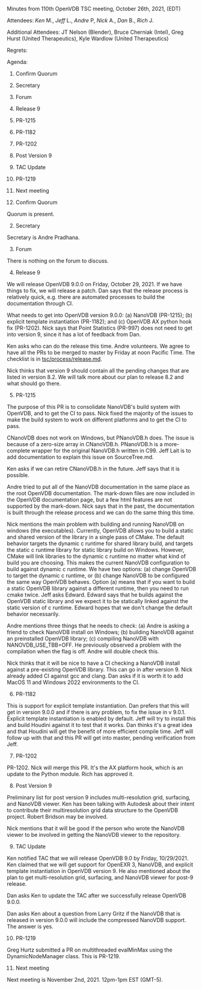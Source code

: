 Minutes from 110th OpenVDB TSC meeting, October 26th, 2021, (EDT)

Attendees: *Ken* M., *Jeff* L., *Andre* P, *Nick* A., *Dan* B.,
*Rich* J.

Additional Attendees: JT Nelson (Blender), Bruce Cherniak (Intel),
Greg Hurst (United Therapeutics), Kyle Wardlow (United Therapeutics)

Regrets:

Agenda:

1) Confirm Quorum
2) Secretary
3) Forum
4) Release 9
5) PR-1215
6) PR-1182
7) PR-1202
8) Post Version 9
9) TAC Update
10) PR-1219
11) Next meeting

1) Confirm Quorum

Quorum is present.

2) Secretary

Secretary is Andre Pradhana.

3) Forum

There is nothing on the forum to discuss.

4) Release 9

We will release OpenVDB 9.0.0 on Friday, October 29, 2021. If we have things
to fix, we will release a patch. Dan says that the release process is
relatively quick, e.g. there are automated processes to build the documentation
through CI.

What needs to get into OpenVDB version 9.0.0: (a) NanoVDB (PR-1215); 
(b) explicit template instantiation (PR-1182); and (c) OpenVDB AX python
hook fix (PR-1202). Nick says that Point Statistics (PR-997) does not
need to get into version 9, since it has a lot of feedback from Dan.

Ken asks who can do the release this time. Andre volunteers. We agree to
have all the PRs to be merged to master by Friday at noon Pacific Time.
The checklist is in [tsc/process/release.md](https://github.com/AcademySoftwareFoundation/openvdb/blob/master/tsc/process/release.md).
 
Nick thinks that version 9 should contain all the pending changes that
are listed in version 8.2. We will talk more about our plan to release
8.2 and what should go there.

5) PR-1215

The purpose of this PR is to consolidate NanoVDB's build system with
OpenVDB, and to get the CI to pass. Nick fixed the majority of the issues to make
the build system to work on different platforms and to get the CI to pass.

CNanoVDB does not work on Windows, but PNanoVDB.h does. The issue is because
of a zero-size array in CNanoVDB.h. PNanoVDB.h is a more-complete wrapper for
the original NanoVDB.h written in C99. Jeff Lait is to add documentation to
explain this issue on SourceTree.md.

Ken asks if we can retire CNanoVDB.h in the future. Jeff says that it is
possible.

Andre tried to put all of the NanoVDB documentation in the same place as the
root OpenVDB documentation. The mark-down files are now included in the OpenVDB
documentation page, but a few html features are not supported by the mark-down.
Nick says that in the past, the documentation is built through the release
process and we can do the same thing this time.

Nick mentions the main problem with building and running NanoVDB on windows (the
executables). Currently, OpenVDB allows you to build a static and shared version
of the library in a single pass of CMake. The default behavior targets
the dynamic c runtime for shared library build, and targets the static c
runtime library for static library build on Windows. However, CMake will link
libraries to the dynamic c runtime no matter what kind of build you are
choosing. This makes the current NanoVDB configuration to build against dynamic
c runtime. We have two options: (a) change OpenVDB to target the dynamic c
runtime, or (b) change NanoVDB to be configured the same way OpenVDB behaves.
Option (a) means that if you want to build a static OpenVDB library against a
different runtime, then you need to run cmake twice. Jeff asks Edward.
Edward says that he builds against the OpenVDB static library and we expect it
to be statically linked against the static version of c runtime. Edward hopes
that we don't change the default behavior necessarily.

Andre mentions three things that he needs to check: (a) Andre is asking a
friend to check NanoVDB install on Windows; (b) building NanoVDB against an
preinstalled OpenVDB library; (c) compiling NanoVDB with NANOVDB_USE_TBB=OFF.
He previously observed a problem with the compilation when the flag
is off. Andre will double check this.

Nick thinks that it will be nice to have a CI checking a NanoVDB install
against a pre-existing OpenVDB library. This can go in after version 9.
Nick already added CI against gcc and clang. Dan asks if it is worth it to
add MacOS 11 and Windows 2022 environments to the CI.

6) PR-1182

This is support for explicit template instantiation. Dan prefers that this will
get in version 9.0.0 and if there is any problem, to fix the issue in v 9.0.1.
Explicit template instantiation is enabled by default. Jeff will try to
install this and build Houdini against it to test that it works. Dan thinks
it's a great idea and that Houdini will get the benefit of more efficient
compile time. Jeff will follow up with that and this PR will get into master,
pending verification from Jeff.

7) PR-1202

PR-1202. Nick will merge this PR. It's the AX platform hook, which is an update
to the Python module. Rich has approved it.

8) Post Version 9

Preliminary list for post version 9 includes multi-resolution grid,
surfacing, and NanoVDB viewer. Ken has been talking with Autodesk
about their intent to contribute their multiresolution grid data structure
to the OpenVDB project. Robert Bridson may be involved.

Nick mentions that it will be good if the person who wrote the NanoVDB viewer
to be involved in getting the NanoVDB viewer to the repository.

9) TAC Update

Ken notified TAC that we will release OpenVDB 9.0 by Friday, 10/29/2021.
Ken claimed that we will get support for OpenEXR 3, NanoVDB, and explicit
template instantiation in OpenVDB version 9. He also mentioned about the plan
to get multi-resolution grid, surfacing, and NanoVDB viewer for post-9 release.

Dan asks Ken to update the TAC after we successfully release OpenVDB 9.0.0.

Dan asks Ken about a question from Larry Gritz if the NanoVDB that is released
in version 9.0.0 will include the compressed NanoVDB support. The answer is
yes.

10) PR-1219

Greg Hurtz submitted a PR on multithreaded evalMinMax using the DynamicNodeManager
class. This is PR-1219.

11) Next meeting

Next meeting is November 2nd, 2021. 12pm-1pm EST (GMT-5).